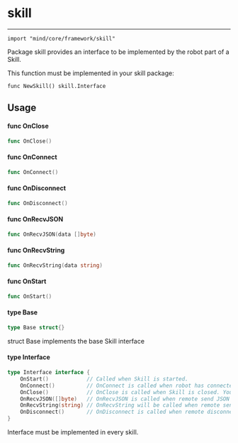 # skill
----
    import "mind/core/framework/skill"

Package skill provides an interface to be implemented by the robot part of a
Skill.

This function must be implemented in your skill package:

    func NewSkill() skill.Interface

## Usage

#### func  OnClose

```go
func OnClose()
```

#### func  OnConnect

```go
func OnConnect()
```

#### func  OnDisconnect

```go
func OnDisconnect()
```

#### func  OnRecvJSON

```go
func OnRecvJSON(data []byte)
```

#### func  OnRecvString

```go
func OnRecvString(data string)
```

#### func  OnStart

```go
func OnStart()
```

#### type Base

```go
type Base struct{}
```

struct Base implements the base Skill interface

#### type Interface

```go
type Interface interface {
	OnStart()            // Called when Skill is started.
	OnConnect()          // OnConnect is called when robot has connected to remote.
	OnClose()            // OnClose is called when Skill is closed. You have 1 second to do clean up before Skill is force terminated.
	OnRecvJSON([]byte)   // OnRecvJSON is called when remote send JSON data to robot. Use json.Unmarshal to parse.
	OnRecvString(string) // OnRecvString will be called when remote send string data ro robot.
	OnDisconnect()       // OnDisconnect is called when remote disconnected from robot.
}
```

Interface must be implemented in every skill.
